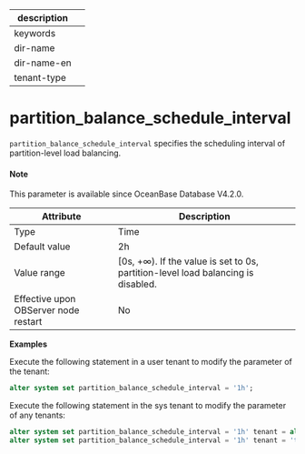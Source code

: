 |description||
|---|---|
|keywords||
|dir-name||
|dir-name-en||
|tenant-type||

# partition_balance_schedule_interval

`partition_balance_schedule_interval` specifies the scheduling interval of partition-level load balancing. 

<main id="notice" type='explain'>

  <h4>Note</h4>

  <p>This parameter is available since OceanBase Database V4.2.0. </p>

</main>

| **Attribute** | **Description** |
| --- | --- |
| Type | Time |
| Default value | 2h |
| Value range | [0s, +∞). If the value is set to 0s, partition-level load balancing is disabled.  |
| Effective upon OBServer node restart | No |

**Examples**

Execute the following statement in a user tenant to modify the parameter of the tenant:

```sql
alter system set partition_balance_schedule_interval = '1h';
```

Execute the following statement in the sys tenant to modify the parameter of any tenants:

```sql
alter system set partition_balance_schedule_interval = '1h' tenant = all;
alter system set partition_balance_schedule_interval = '1h' tenant = 'tenant_name';
```
